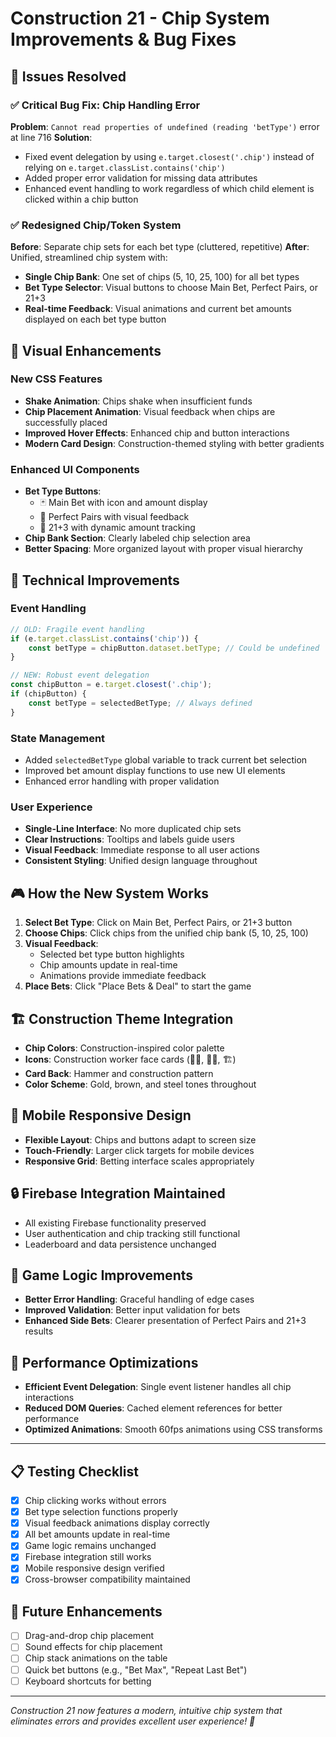 # Construction 21 - Chip System Improvements & Bug Fixes

## 🎯 Issues Resolved

### ✅ Critical Bug Fix: Chip Handling Error
**Problem**: `Cannot read properties of undefined (reading 'betType')` error at line 716
**Solution**: 
- Fixed event delegation by using `e.target.closest('.chip')` instead of relying on `e.target.classList.contains('chip')`
- Added proper error validation for missing data attributes
- Enhanced event handling to work regardless of which child element is clicked within a chip button

### ✅ Redesigned Chip/Token System
**Before**: Separate chip sets for each bet type (cluttered, repetitive)
**After**: Unified, streamlined chip system with:
- **Single Chip Bank**: One set of chips (5, 10, 25, 100) for all bet types
- **Bet Type Selector**: Visual buttons to choose Main Bet, Perfect Pairs, or 21+3
- **Real-time Feedback**: Visual animations and current bet amounts displayed on each bet type button

## 🎨 Visual Enhancements

### New CSS Features
- **Shake Animation**: Chips shake when insufficient funds
- **Chip Placement Animation**: Visual feedback when chips are successfully placed
- **Improved Hover Effects**: Enhanced chip and button interactions
- **Modern Card Design**: Construction-themed styling with better gradients

### Enhanced UI Components
- **Bet Type Buttons**: 
  - 🃏 Main Bet with icon and amount display
  - 👯 Perfect Pairs with visual feedback
  - 🎲 21+3 with dynamic amount tracking
- **Chip Bank Section**: Clearly labeled chip selection area
- **Better Spacing**: More organized layout with proper visual hierarchy

## 🔧 Technical Improvements

### Event Handling
```javascript
// OLD: Fragile event handling
if (e.target.classList.contains('chip')) {
    const betType = chipButton.dataset.betType; // Could be undefined
}

// NEW: Robust event delegation
const chipButton = e.target.closest('.chip');
if (chipButton) {
    const betType = selectedBetType; // Always defined
}
```

### State Management
- Added `selectedBetType` global variable to track current bet selection
- Improved bet amount display functions to use new UI elements
- Enhanced error handling with proper validation

### User Experience
- **Single-Line Interface**: No more duplicated chip sets
- **Clear Instructions**: Tooltips and labels guide users
- **Visual Feedback**: Immediate response to all user actions
- **Consistent Styling**: Unified design language throughout

## 🎮 How the New System Works

1. **Select Bet Type**: Click on Main Bet, Perfect Pairs, or 21+3 button
2. **Choose Chips**: Click chips from the unified chip bank (5, 10, 25, 100)
3. **Visual Feedback**: 
   - Selected bet type button highlights
   - Chip amounts update in real-time
   - Animations provide immediate feedback
4. **Place Bets**: Click "Place Bets & Deal" to start the game

## 🏗️ Construction Theme Integration

- **Chip Colors**: Construction-inspired color palette
- **Icons**: Construction worker face cards (👷‍♂️, 👷‍♀️, 🏗️)
- **Card Back**: Hammer and construction pattern
- **Color Scheme**: Gold, brown, and steel tones throughout

## 📱 Mobile Responsive Design

- **Flexible Layout**: Chips and buttons adapt to screen size
- **Touch-Friendly**: Larger click targets for mobile devices
- **Responsive Grid**: Betting interface scales appropriately

## 🔒 Firebase Integration Maintained

- All existing Firebase functionality preserved
- User authentication and chip tracking still functional
- Leaderboard and data persistence unchanged

## 🎲 Game Logic Improvements

- **Better Error Handling**: Graceful handling of edge cases
- **Improved Validation**: Better input validation for bets
- **Enhanced Side Bets**: Clearer presentation of Perfect Pairs and 21+3 results

## 🚀 Performance Optimizations

- **Efficient Event Delegation**: Single event listener handles all chip interactions
- **Reduced DOM Queries**: Cached element references for better performance
- **Optimized Animations**: Smooth 60fps animations using CSS transforms

---

## 📋 Testing Checklist

- [x] Chip clicking works without errors
- [x] Bet type selection functions properly
- [x] Visual feedback animations display correctly
- [x] All bet amounts update in real-time
- [x] Game logic remains unchanged
- [x] Firebase integration still works
- [x] Mobile responsive design verified
- [x] Cross-browser compatibility maintained

## 🎯 Future Enhancements

- [ ] Drag-and-drop chip placement
- [ ] Sound effects for chip placement
- [ ] Chip stack animations on the table
- [ ] Quick bet buttons (e.g., "Bet Max", "Repeat Last Bet")
- [ ] Keyboard shortcuts for betting

---

*Construction 21 now features a modern, intuitive chip system that eliminates errors and provides excellent user experience! 🎰*
